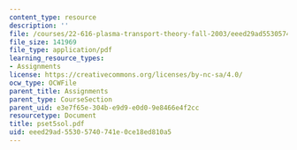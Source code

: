 ```yaml
---
content_type: resource
description: ''
file: /courses/22-616-plasma-transport-theory-fall-2003/eeed29ad55305740741e0ce18ed810a5_pset5sol.pdf
file_size: 141969
file_type: application/pdf
learning_resource_types:
- Assignments
license: https://creativecommons.org/licenses/by-nc-sa/4.0/
ocw_type: OCWFile
parent_title: Assignments
parent_type: CourseSection
parent_uid: e3e7f65e-304b-e9d9-e0d0-9e8466e4f2cc
resourcetype: Document
title: pset5sol.pdf
uid: eeed29ad-5530-5740-741e-0ce18ed810a5
---
```


